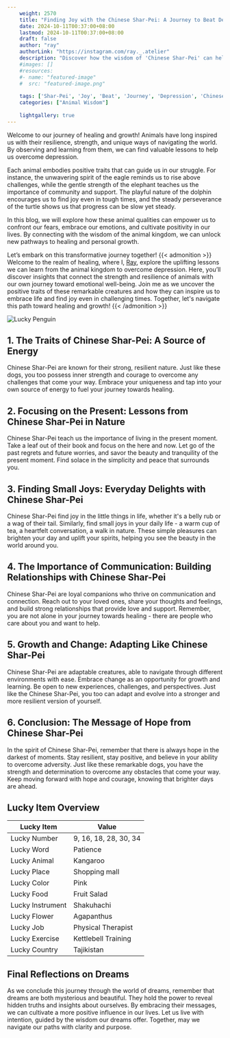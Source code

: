 ```yaml
---
    weight: 2570
    title: "Finding Joy with the Chinese Shar-Pei: A Journey to Beat Depression"  # Assuming 'title' column exists
    date: 2024-10-11T00:37:00+08:00
    lastmod: 2024-10-11T00:37:00+08:00
    draft: false
    author: "ray"
    authorLink: "https://instagram.com/ray._.atelier"
    description: "Discover how the wisdom of 'Chinese Shar-Pei' can help you overcome depression and find joy in your life journey."
    #images: []
    #resources:
    #- name: "featured-image"
    #  src: "featured-image.png"
    
    tags: ['Shar-Pei', 'Joy', 'Beat', 'Journey', 'Depression', 'Chinese', 'Finding']
    categories: ["Animal Wisdom"]
    
    lightgallery: true
---
```

    
Welcome to our journey of healing and growth! Animals have long inspired us with their resilience, strength, and unique ways of navigating the world. By observing and learning from them, we can find valuable lessons to help us overcome depression.

Each animal embodies positive traits that can guide us in our struggle. For instance, the unwavering spirit of the eagle reminds us to rise above challenges, while the gentle strength of the elephant teaches us the importance of community and support. The playful nature of the dolphin encourages us to find joy even in tough times, and the steady perseverance of the turtle shows us that progress can be slow yet steady.

In this blog, we will explore how these animal qualities can empower us to confront our fears, embrace our emotions, and cultivate positivity in our lives. By connecting with the wisdom of the animal kingdom, we can unlock new pathways to healing and personal growth.

Let’s embark on this transformative journey together!
{{< admonition >}}
Welcome to the realm of healing, where I, [Ray](https://instagram.com/ray._.atelier), explore the uplifting lessons we can learn from the animal kingdom to overcome depression. Here, you’ll discover insights that connect the strength and resilience of animals with our own journey toward emotional well-being. Join me as we uncover the positive traits of these remarkable creatures and how they can inspire us to embrace life and find joy even in challenging times. Together, let's navigate this path toward healing and growth!
{{< /admonition >}}

![Lucky Penguin](https://cdn.pixabay.com/photo/2024/09/07/02/34/penguins-9028827_1280.jpg "Lucky Penguin")

## 1. The Traits of Chinese Shar-Pei: A Source of Energy
Chinese Shar-Pei are known for their strong, resilient nature. Just like these dogs, you too possess inner strength and courage to overcome any challenges that come your way. Embrace your uniqueness and tap into your own source of energy to fuel your journey towards healing.

## 2. Focusing on the Present: Lessons from Chinese Shar-Pei in Nature
Chinese Shar-Pei teach us the importance of living in the present moment. Take a leaf out of their book and focus on the here and now. Let go of the past regrets and future worries, and savor the beauty and tranquility of the present moment. Find solace in the simplicity and peace that surrounds you.

## 3. Finding Small Joys: Everyday Delights with Chinese Shar-Pei
Chinese Shar-Pei find joy in the little things in life, whether it's a belly rub or a wag of their tail. Similarly, find small joys in your daily life - a warm cup of tea, a heartfelt conversation, a walk in nature. These simple pleasures can brighten your day and uplift your spirits, helping you see the beauty in the world around you.

## 4. The Importance of Communication: Building Relationships with Chinese Shar-Pei
Chinese Shar-Pei are loyal companions who thrive on communication and connection. Reach out to your loved ones, share your thoughts and feelings, and build strong relationships that provide love and support. Remember, you are not alone in your journey towards healing - there are people who care about you and want to help.

## 5. Growth and Change: Adapting Like Chinese Shar-Pei
Chinese Shar-Pei are adaptable creatures, able to navigate through different environments with ease. Embrace change as an opportunity for growth and learning. Be open to new experiences, challenges, and perspectives. Just like the Chinese Shar-Pei, you too can adapt and evolve into a stronger and more resilient version of yourself.

## 6. Conclusion: The Message of Hope from Chinese Shar-Pei
In the spirit of Chinese Shar-Pei, remember that there is always hope in the darkest of moments. Stay resilient, stay positive, and believe in your ability to overcome adversity. Just like these remarkable dogs, you have the strength and determination to overcome any obstacles that come your way. Keep moving forward with hope and courage, knowing that brighter days are ahead.


## Lucky Item Overview
| Lucky Item          | Value              |
|---------------|--------------------|
| Lucky Number        | 9, 16, 18, 28, 30, 34  |
| Lucky Word          | Patience |
| Lucky Animal        | Kangaroo |
| Lucky Place         | Shopping mall     |
| Lucky Color         | Pink     |
| Lucky Food          | Fruit Salad      |
| Lucky Instrument    | Shakuhachi |
| Lucky Flower        | Agapanthus    |
| Lucky Job           | Physical Therapist       |
| Lucky Exercise      | Kettlebell Training  |
| Lucky Country       | Tajikistan    |


##  Final Reflections on Dreams

As we conclude this journey through the world of dreams, remember that dreams are both mysterious and beautiful. They hold the power to reveal hidden truths and insights about ourselves. By embracing their messages, we can cultivate a more positive influence in our lives. Let us live with intention, guided by the wisdom our dreams offer. Together, may we navigate our paths with clarity and purpose.
